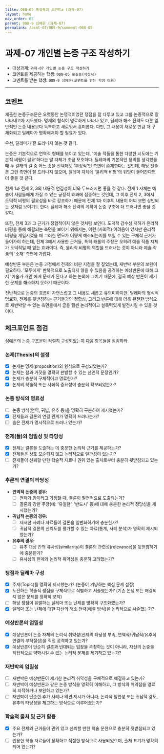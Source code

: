 ```yaml
---
title: 008-05 홍길동의 코멘트a (과제-07) 
layout: home
nav_order: 05
parent: 008-9 심예은 (과제-07)
permalink: /asmt-07/008-9/comment-008-05
---
```


# 과제-07 개인별 논증 구조 작성하기

- 대상과제: `과제-07 개인별 논증 구조 작성하기`
- 코멘트를 제공하는 학생: `008-05 홍길동(작성자)` 
- 코멘트를 받는 학생: `008-9 심예은(코멘트를 받는 학생 이름)` 

---

## 코멘트

제출한 논증구조문은 오랫동안 논쟁적이었던 쟁점을 잘 다루고 있고 그를 논증적으로 잘 나타내고자 시도했다. 명제의 형식이 명료하게 나타나 있고, 딜레마 해소 전략도 다른 일반적인 논증 내용보다 독특하고 새로워서 흥미롭다. 다만, 그 내용이 새로운 만큼 더 구체화되고 딜레마가 명확해져야 할 필요가 있다. 

우선, 딜레마가 잘 드러나지 않는 것 같다. 

논증은 기본적으로 연역적 형태를 보이고 있는데, '예술 작품을 통한 다양한 시도에는 기본적 비평이 필요'하다는 말 자체가 조금 모호하다. 딜레마의 기본적인 정의를 생각했을 때 두 갈래의 길 중 어느 것을 선택해도 '부정적'인 측면이 존재한다는 것인데, 해당 진술은 그런 측면이 잘 드러나지 않으며, 딜레마 자체에 '윤리적 비평'의 워딩이 들어간다면 더 좋을 것 같다. 

전제 1과 전제 2, 3의 내용적 연결성이 더욱 두드러지면 좋을 것 같다. 전제 1 자체는 예술이 사람들에게 가질 수 있는 긍정적 효과에 집중하는 것인데, 그 이후 전제 2, 3에서 도덕적 비평의 필요성을 바로 강조하기 때문에 전제 1과 이후의 내용이 어찌 보면 상반되는 것처럼 보이기도 한다. 딜레마 해소 전략의 계획이 논증 구조에 더 드러나면 좋을 것 같다. 

또한, 전제 3과 그 근거가 정합적이지 않은 것처럼 보인다. 도덕적 감수성 저하가 윤리적 비평을 통해 해결되는 측면을 보이기 위해서는, 이런 (사회적) 어려움이 있지만 윤리적 비평을 개입시켰을 때 그러한 면모가 어떻게 해소되는지를 보일 수 있는 구체적 근거가 들어가야 하는데, 전제 3에서 사용한 근거들, 특히 캐롤의 주장은 오히려 예술 작품 자체가 도덕적일 때 얻는 효과이다. 즉, 윤리적 비평의 역할을 드러내는 것이 아니라 예술 작품의 '소재' 측면에 가깝다. 

예상반론 부분은 논증 과정에서 전제의 비판 지점을 잘 짚었는데, 재반박 부분의 보완이 필요하다. '모두에게' 반복적으로 노출되지 않을 수 있음을 공격하는 예상반론에 대해 그저 '예술가 개인'에게 문제가 된다고 하는 논의에 그치기 때문에, 결국 예상 반론이 제기한 문제를 해소하지 못하기 때문이다. 

전반적으로 논증의 흐름이 자연스럽고 그 내용도 새롭고 유의미하지만, 딜레마의 형식적 명료화, 전제를 뒷받침하는 근거들과의 정합성, 그리고 반론에 대해 더욱 완전한 방식으로 재반박할 수 있는 측면들에서 글을 훨씬 논리적이고 설득력있게 발전시킬 수 있을 것이다. 

## 체크포인트 점검

심예은의 논증 구조문이 적절히 구성되었는지 다음 항목들을 점검하라.

### **논제(Thesis)의 설정**
- [x] 논제는 명제(proposition)의 형식으로 구성되었는가?
- [x] 논제는 참과 거짓을 명확히 판별할 수 있는 선언적 문장인가?
- [x] 논제가 충분히 구체적이고 명료한가?
- [x] 논제의 학술적 또는 사회적 중요성이 충분히 확보되었는가?

### **논증 방식의 명료성**
- [ ] 논증 방식(연역, 귀납, 유추 등)을 명확히 구분하여 제시했는가?
- [x] 전제들과 결론의 연결 관계가 명확히 드러나는가?
- [ ] 숨은 전제가 명시적으로 드러나 있는가?

### **전제(들)의 엄밀성 및 타당성**
- [x] 전제는 결론을 도출하는 데 충분한 논리적 근거를 제공하는가?
- [x] 전제들은 상호 모순되지 않고 논리적으로 일관성이 있는가?
- [ ] 전제들이 신뢰할 만한 학술적 자료나 권위 있는 출처로부터 충분히 뒷받침되고 있는가?

### **추론적 연결의 타당성**
- **연역적 논증의 경우:**
  - [ ] 전제가 참이라고 가정할 때, 결론이 필연적으로 도출되는가?
  - [ ] 결론의 강한 주장(예: '유일한', '반드시' 등)에 대해 충분한 논리적 정당성을 제시했는가?

- **귀납적 논증의 경우:**
  - [ ] 제시한 사례나 자료들이 결론을 일반화하기에 충분한가?
  - [ ] 귀납적 결론의 신뢰도를 평가할 수 있는 자료(통계, 사례 분석)가 명확히 제시되었는가?

- **유추의 경우:**
  - [ ] 유추 대상 간의 유사성(similarity)이 결론의 관련성(relevance)을 뒷받침하기에 충분한가?
  - [ ] 유사성의 한계와 논리적 취약성을 충분히 고려했는가?

### **쟁점과 딜레마 구성**
- [x] 주제(Topic)를 명확히 제시했는가? (논증이 겨냥하는 핵심 문제 설정)
- [x] 도전하는 학술적 쟁점을 구체적으로 식별하고 서술했는가? (기존 논쟁 또는 해결되지 않은 문제를 정확히 포착)
- [ ] 해당 쟁점이 유발하는 딜레마 또는 난제를 명확히 구조화했는가?
- [x] 딜레마 또는 난제에 대한 자신의 해소 전략(해결 방식)을 논리적으로 서술했는가?

### **예상반론의 엄밀성**
- [x] 예상반론이 논증 자체의 논리적 취약성(전제의 타당성 부족, 연역적/귀납적/유추적 연결의 부적절성)을 직접 공격하고 있는가?
- [x] 예상반론이 단순히 결론과 반대되는 입장을 주장하는 것이 아니라, 자신의 논증을 직접적으로 약화시킬 수 있는 논리적 문제를 제기하고 있는가?

### **재반박의 엄밀성**
- [ ] 재반박은 예상반론이 제기한 논리적 취약성을 구체적으로 해결하고 있는가?
- [ ] 재반박이 예상반론과 같은 논증 방식을 명확히 이해하고, 그 방식의 취약점을 명료히 지적하거나 보완하고 있는가?
- [ ] 재반박이 단순한 추가 사례나 의견 제시가 아니라, 논리적 필연성 또는 귀납적 강도, 유추의 타당성을 제고하는 방식으로 이루어졌는가?

### **학술적 출처 및 근거 활용**
- [x] 주요 전제와 근거들이 권위 있고 신뢰할 만한 학술 문헌으로 충분히 뒷받침되고 있는가?
- [ ] 인용한 학술 자료들이 정확하고 적절한 방식으로 사용되었으며, 출처 표기가 명확히 되어 있는가?

